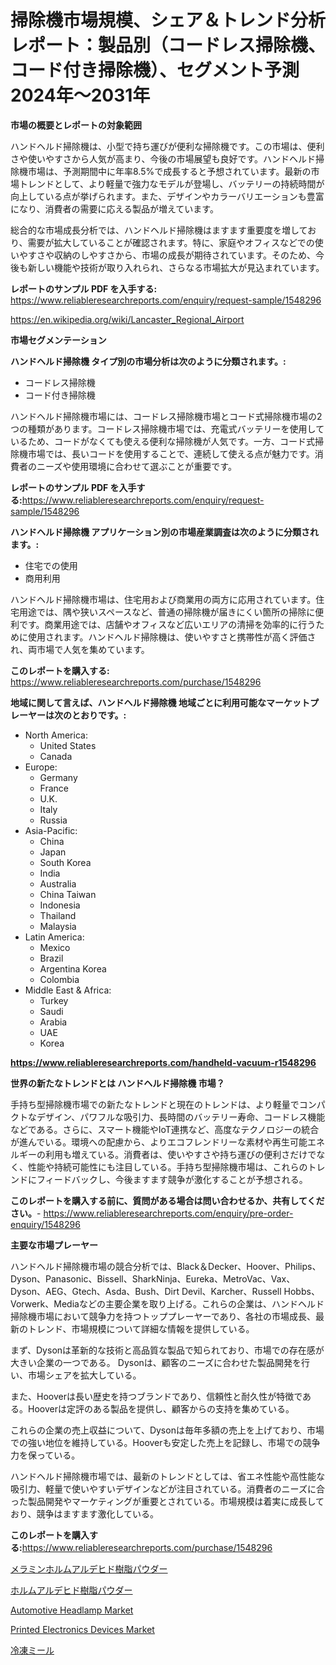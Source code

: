 <p><h1>掃除機市場規模、シェア＆トレンド分析レポート：製品別（コードレス掃除機、コード付き掃除機）、セグメント予測2024年～2031年</h1></p><p><strong>市場の概要とレポートの対象範囲</strong></p>
<p><p>ハンドヘルド掃除機は、小型で持ち運びが便利な掃除機です。この市場は、便利さや使いやすさから人気が高まり、今後の市場展望も良好です。ハンドヘルド掃除機市場は、予測期間中に年率8.5%で成長すると予想されています。最新の市場トレンドとして、より軽量で強力なモデルが登場し、バッテリーの持続時間が向上している点が挙げられます。また、デザインやカラーバリエーションも豊富になり、消費者の需要に応える製品が増えています。</p><p>総合的な市場成長分析では、ハンドヘルド掃除機はますます重要度を増しており、需要が拡大していることが確認されます。特に、家庭やオフィスなどでの使いやすさや収納のしやすさから、市場の成長が期待されています。そのため、今後も新しい機能や技術が取り入れられ、さらなる市場拡大が見込まれています。</p></p>
<p><strong>レポートのサンプル PDF を入手する:</strong> <a href="https://www.reliableresearchreports.com/enquiry/request-sample/1548296">https://www.reliableresearchreports.com/enquiry/request-sample/1548296</a></p>
<p><a href="https://en.wikipedia.org/wiki/Lancaster_Regional_Airport">https://en.wikipedia.org/wiki/Lancaster_Regional_Airport</a></p>
<p><strong>市場セグメンテーション</strong></p>
<p><strong>ハンドヘルド掃除機 タイプ別の市場分析は次のように分類されます。:</strong></p>
<p><ul><li>コードレス掃除機</li><li>コード付き掃除機</li></ul></p>
<p><p>ハンドヘルド掃除機市場には、コードレス掃除機市場とコード式掃除機市場の2つの種類があります。コードレス掃除機市場では、充電式バッテリーを使用しているため、コードがなくても使える便利な掃除機が人気です。一方、コード式掃除機市場では、長いコードを使用することで、連続して使える点が魅力です。消費者のニーズや使用環境に合わせて選ぶことが重要です。</p></p>
<p><strong>レポートのサンプル PDF を入手する:</strong><a href="https://www.reliableresearchreports.com/enquiry/request-sample/1548296">https://www.reliableresearchreports.com/enquiry/request-sample/1548296</a></p>
<p><strong> ハンドヘルド掃除機 アプリケーション別の市場産業調査は次のように分類されます。:</strong></p>
<p><ul><li>住宅での使用</li><li>商用利用</li></ul></p>
<p><p>ハンドヘルド掃除機市場は、住宅用および商業用の両方に応用されています。住宅用途では、隅や狭いスペースなど、普通の掃除機が届きにくい箇所の掃除に便利です。商業用途では、店舗やオフィスなど広いエリアの清掃を効率的に行うために使用されます。ハンドヘルド掃除機は、使いやすさと携帯性が高く評価され、両市場で人気を集めています。</p></p>
<p><strong>このレポートを購入する:</strong> <a href="https://www.reliableresearchreports.com/purchase/1548296">https://www.reliableresearchreports.com/purchase/1548296</a></p>
<p><strong>地域に関して言えば、ハンドヘルド掃除機 地域ごとに利用可能なマーケットプレーヤーは次のとおりです。:</strong></p>
<p><ul>
    <li>
        North America:
        <ul>
            <li>United States</li>
            <li>Canada</li>
        </ul>
    </li>
    <li>
        Europe:
        <ul>
            <li>Germany</li>
            <li>France</li>
            <li>U.K.</li>
            <li>Italy</li>
            <li>Russia</li>
        </ul>
    </li>
    <li>
        Asia-Pacific:
        <ul>
            <li>China</li>
            <li>Japan</li>
            <li>South Korea</li>
            <li>India</li>
            <li>Australia</li>
            <li>China Taiwan</li>
            <li>Indonesia</li>
            <li>Thailand</li>
            <li>Malaysia</li>
        </ul>
    </li>
    <li>
        Latin America:
        <ul>
            <li>Mexico</li>
            <li>Brazil</li>
            <li>Argentina Korea</li>
            <li>Colombia</li>
        </ul>
    </li>
    <li>
        Middle East & Africa:
        <ul>
            <li>Turkey</li>
            <li>Saudi</li>
            <li>Arabia</li>
            <li>UAE</li>
            <li>Korea</li>
        </ul>
    </li>
    </ul></p>
<p><strong><a href="https://www.reliableresearchreports.com/handheld-vacuum-r1548296">https://www.reliableresearchreports.com/handheld-vacuum-r1548296</a></strong></p>
<p><strong>世界の新たなトレンドとは ハンドヘルド掃除機 市場？</strong></p>
<p><p>手持ち型掃除機市場での新たなトレンドと現在のトレンドは、より軽量でコンパクトなデザイン、パワフルな吸引力、長時間のバッテリー寿命、コードレス機能などである。さらに、スマート機能やIoT連携など、高度なテクノロジーの統合が進んでいる。環境への配慮から、よりエコフレンドリーな素材や再生可能エネルギーの利用も増えている。消費者は、使いやすさや持ち運びの便利さだけでなく、性能や持続可能性にも注目している。手持ち型掃除機市場は、これらのトレンドにフィードバックし、今後ますます競争が激化することが予想される。</p></p>
<p><strong>このレポートを購入する前に、質問がある場合は問い合わせるか、共有してください。</strong>- <a href="https://www.reliableresearchreports.com/enquiry/pre-order-enquiry/1548296">https://www.reliableresearchreports.com/enquiry/pre-order-enquiry/1548296</a></p>
<p><strong>主要な市場プレーヤー</strong></p>
<p><p>ハンドヘルド掃除機市場の競合分析では、Black＆Decker、Hoover、Philips、Dyson、Panasonic、Bissell、SharkNinja、Eureka、MetroVac、Vax、Dyson、AEG、Gtech、Asda、Bush、Dirt Devil、Karcher、Russell Hobbs、Vorwerk、Mediaなどの主要企業を取り上げる。これらの企業は、ハンドヘルド掃除機市場において競争力を持つトッププレーヤーであり、各社の市場成長、最新のトレンド、市場規模について詳細な情報を提供している。</p><p>まず、Dysonは革新的な技術と高品質な製品で知られており、市場での存在感が大きい企業の一つである。 Dysonは、顧客のニーズに合わせた製品開発を行い、市場シェアを拡大している。</p><p>また、Hooverは長い歴史を持つブランドであり、信頼性と耐久性が特徴である。Hooverは定評のある製品を提供し、顧客からの支持を集めている。</p><p>これらの企業の売上収益について、Dysonは毎年多額の売上を上げており、市場での強い地位を維持している。Hooverも安定した売上を記録し、市場での競争力を保っている。</p><p>ハンドヘルド掃除機市場では、最新のトレンドとしては、省エネ性能や高性能な吸引力、軽量で使いやすいデザインなどが注目されている。消費者のニーズに合った製品開発やマーケティングが重要とされている。市場規模は着実に成長しており、競争はますます激化している。</p></p>
<p><strong>このレポートを購入する:</strong><a href="https://www.reliableresearchreports.com/purchase/1548296">https://www.reliableresearchreports.com/purchase/1548296</a></p>
<p><p><a href="https://medium.com/@verniebarton2023/2024%E5%B9%B4%E3%81%8B%E3%82%892031%E5%B9%B4%E3%81%BE%E3%81%A7%E3%81%AE%E3%83%A1%E3%83%A9%E3%83%9F%E3%83%B3%E3%83%9B%E3%83%AB%E3%83%A0%E3%82%A2%E3%83%AB%E3%83%87%E3%83%92%E3%83%89%E6%A8%B9%E8%84%82%E7%B2%89%E6%9C%AB%E5%B8%82%E5%A0%B4%E3%82%B7%E3%82%A7%E3%82%A2%E3%81%A8%E7%AB%B6%E4%BA%89%E7%92%B0%E5%A2%83%E3%81%AB%E9%96%A2%E3%81%99%E3%82%8B%E6%B4%9E%E5%AF%9F-3643bc0289ca">メラミンホルムアルデヒド樹脂パウダー</a></p><p><a href="https://medium.com/@verniebarton2023/%E3%83%9B%E3%83%AB%E3%83%A0%E3%82%A2%E3%83%AB%E3%83%87%E3%83%92%E3%83%89%E6%A8%B9%E8%84%82%E3%83%91%E3%82%A6%E3%83%80%E3%83%BC%E5%B8%82%E5%A0%B4%E6%A6%82%E8%A6%81-2024%E5%B9%B4%E3%81%8B%E3%82%892031%E5%B9%B4%E3%81%BE%E3%81%A7%E3%81%AE%E3%82%B0%E3%83%AD%E3%83%BC%E3%83%90%E3%83%AB%E5%B8%82%E5%A0%B4%E5%8B%95%E5%90%91%E3%81%A8%E5%B0%86%E6%9D%A5%E3%81%AE%E5%B1%95%E6%9C%9B-48345a7d9eba">ホルムアルデヒド樹脂パウダー</a></p><p><a href="https://medium.com/@bradleyills65767/automotive-headlamp-market-size-is-growing-at-cagr-of-13-4-984d9889f549">Automotive Headlamp Market</a></p><p><a href="https://issuu.com/reportprime-2/docs/printed-electronics-devices-market-size-2030.pptx">Printed Electronics Devices Market</a></p><p><a href="https://github.com/lababdou/Market-Research-Report-List-5/blob/main/758800748545.md">冷凍ミール</a></p></p>